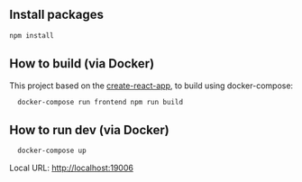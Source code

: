 ## Install packages

```bash
npm install
```

## How to build (via Docker)

This project based on the [create-react-app](https://github.com/facebook/create-react-app), to build using docker-compose:

```bash
  docker-compose run frontend npm run build
```

## How to run dev (via Docker)

```bash
  docker-compose up
```

Local URL: [http://localhost:19006](http://localhost:19006)
